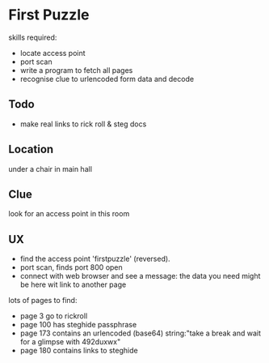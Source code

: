 # First Puzzle

skills required:

* locate access point
* port scan
* write a program to fetch all pages
* recognise clue to urlencoded form data and decode

## Todo

* make real links to rick roll & steg docs

## Location

under a chair in main hall

## Clue

look for an access point in this room

## UX

* find the access point 'firstpuzzle' (reversed).
* port scan, finds port 800 open
* connect with web browser and see a message: the data you need might be here wit link to another page

lots of pages to find:

* page 3 go to rickroll
* page 100 has steghide passphrase
* page 173 contains an urlencoded (base64) string:"take a break and wait for a glimpse with 492duxwx"
* page 180 contains links to steghide
